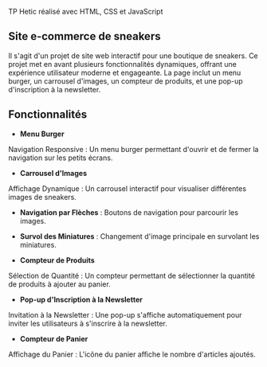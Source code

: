 TP Hetic réalisé avec HTML, CSS et JavaScript

## Site e-commerce de sneakers

Il s'agit d'un projet de site web interactif pour une boutique de sneakers. Ce projet met en avant plusieurs fonctionnalités dynamiques, offrant une expérience utilisateur moderne et engageante. La page inclut un menu burger, un carrousel d'images, un compteur de produits, et une pop-up d'inscription à la newsletter.

## Fonctionnalités

- **Menu Burger**

Navigation Responsive : Un menu burger permettant d'ouvrir et de fermer la navigation sur les petits écrans.

- **Carrousel d'Images**

Affichage Dynamique : Un carrousel interactif pour visualiser différentes images de sneakers.

- **Navigation par Flèches** : Boutons de navigation pour parcourir les images.

- **Survol des Miniatures** : Changement d'image principale en survolant les miniatures.

- **Compteur de Produits**

Sélection de Quantité : Un compteur permettant de sélectionner la quantité de produits à ajouter au panier.

- **Pop-up d'Inscription à la Newsletter**


Invitation à la Newsletter : Une pop-up s'affiche automatiquement pour inviter les utilisateurs à s'inscrire à la newsletter.

- **Compteur de Panier**

Affichage du Panier : L'icône du panier affiche le nombre d'articles ajoutés.
